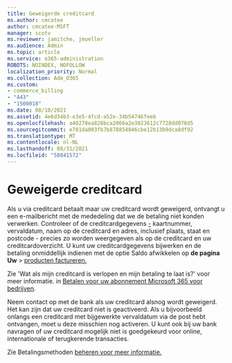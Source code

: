 ```yaml
---
title: Geweigerde creditcard
ms.author: cmcatee
author: cmcatee-MSFT
manager: scotv
ms.reviewer: jamitche, jmueller
ms.audience: Admin
ms.topic: article
ms.service: o365-administration
ROBOTS: NOINDEX, NOFOLLOW
localization_priority: Normal
ms.collection: Adm_O365
ms.custom:
- commerce_billing
- "443"
- "1500018"
ms.date: 08/10/2021
ms.assetid: 4e6d34b3-e3e5-4fcd-a52e-34b54746feeb
ms.openlocfilehash: a40278ea828bca2066a2e3023612c7728dd078d5
ms.sourcegitcommit: e781da003fb7b878854846cbe12b13b9dca8df92
ms.translationtype: MT
ms.contentlocale: nl-NL
ms.lasthandoff: 08/31/2021
ms.locfileid: "58841572"
---
```

# <a name="declined-credit-card"></a>Geweigerde creditcard

Als u via creditcard betaalt maar uw creditcard wordt geweigerd, ontvangt u een e-mailbericht met de mededeling dat we de betaling niet konden verwerken. Controleer of de creditcardgegevens [-](https://go.microsoft.com/fwlink/p/?linkid=842054) kaartnummer, vervaldatum, naam op de creditcard en adres, inclusief plaats, staat en postcode - precies zo worden weergegeven als op de creditcard en uw creditcardoverzicht. U kunt uw creditcardgegevens bijwerken en de  betaling onmiddellijk indienen met de optie Saldo afwikkelen op **de pagina Uw**  >  [producten factureren.](https://go.microsoft.com/fwlink/p/?linkid=842054)

Zie 'Wat als mijn creditcard is verlopen en mijn betaling te laat is?' voor meer informatie. in [Betalen voor uw abonnement Microsoft 365 voor bedrijven](https://docs.microsoft.com/microsoft-365/commerce/billing-and-payments/pay-for-your-subscription#what-if-my-credit-card-was-declined-and-my-payment-is-past-due).
  
Neem contact op met de bank als uw creditcard alsnog wordt geweigerd. Het kan zijn dat uw creditcard niet is geactiveerd. Als u bijvoorbeeld onlangs een creditcard met bijgewerkte vervaldatum via de post hebt ontvangen, moet u deze misschien nog activeren. U kunt ook bij uw bank navragen of uw creditcard mogelijk niet is goedgekeurd voor online, internationale of terugkerende transacties.  
  
Zie Betalingsmethoden [beheren voor meer informatie.](https://docs.microsoft.com/microsoft-365/commerce/billing-and-payments/manage-payment-methods)
